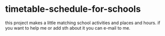 # timetable-schedule-for-schools
this project makes a little matching school activities and places and hours. 
if you want to help me or add sth about it you can e-mail to me.
